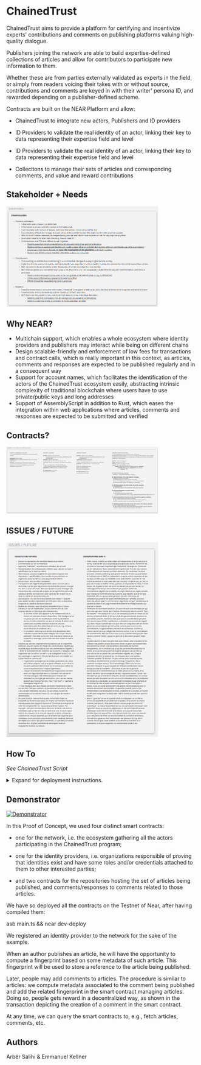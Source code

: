 
# ChainedTrust



ChainedTrust aims to provide a platform for certifying and incentivize experts' contributions and comments on publishing platforms valuing high-quality dialogue.

  

Publishers joining the network are able to build expertise-defined collections of articles and allow for contributors to participate new information to them.

Whether these are from parties externally validated as experts in the field, or simply from readers voicing their takes with or without source, contributions and comments are keyed in with their writer' persona ID, and rewarded depending on a publisher-defined scheme.

  

Contracts are built on the NEAR Platform and allow:

- ChainedTrust to integrate new actors, Publishers and ID providers

- ID Providers to validate the real identity of an actor, linking their key to data representing their expertise field and level

- ID Providers to validate the real identity of an actor, linking their key to data representing their expertise field and level

- Collections to manage their sets of articles and corresponding comments, and value and reward contributions

  
  

## Stakeholder + Needs

[<img alt="alt_text" width="400px" src="img/stakeholders.png" />](https://miro.com/app/board/o9J_lmoK-P0=/?moveToWidget=3074457366713903718&cot=14)

  

## Why NEAR?

- Multichain support, which enables a whole ecosystem where identity providers and publishers may interact while being on different chains
- Design scalable-friendly and enforcement of low fees for transactions and contract calls, which is really important in this context, as articles, comments and responses are expected to be published regularly and in a consequent way
- Support for account names, which facilitates the identification of the actors of the ChainedTrust ecosystem easily, abstracting intrinsic complexity of traditional blockchain where users have to use private/public keys and long addresses
- Support of AssemblyScript in addition to Rust, which eases the integration within web applications where articles, comments and responses are expected to be submitted and verified

  

## Contracts?

[<img alt="alt_text" width="400px" src="img/contracts.png" />](https://miro.com/app/board/o9J_lmoK-P0=/?moveToWidget=3074457366715072995&cot=14)

  

## ISSUES / FUTURE

[<img alt="alt_text" width="400px" src="img/issuesfuture.png" />](https://miro.com/app/board/o9J_lmoK-P0=/?moveToWidget=3074457366714984311&cot=14)

  

## How To

  

_See ChainedTrust Script_

  

<details>

<summary>Expand for deployment instructions.</summary>

```

>>> Identity providers

** Deployment of Identity provider contract:

> clear && asb main.ts && near dev-deploy

Contract: dev-1635671797023-51491238395366

  

>>> Network

** Deployment of Network contract:

> clear && asb main.ts && near dev-deploy

Contract: dev-1635656116581-61306509694513

** Initialization of the contract:

> near call dev-1635656116581-61306509694513 Initialize '' --account-id sbhack2021.testnet

** Registration of the created Identity provider

> near call dev-1635656116581-61306509694513 AddProvider '{ "identifier": "Organisation suisse des journalistes", "contract": "dev-1635671797023-51491238395366" }' --account-id sbhack2021.testnet

  
  

>>> Publishers

(Facultative, ignored here)

** Deployment of Publisher contract:

> clear && asb main.ts && near dev-deploy

Contract: N/A

  
  

>>> Repositories

** Deployment of Repository contract:

> clear && asb main.ts && near dev-deploy

Contract: dev-1635670770533-92997932914997

** Initialization of the contract (reference to the global network):

> near call dev-1635670770533-92997932914997 Initialize '{ "network": "dev-1635656116581-61306509694513" }' --account-id sbhack2021.testnet

** Registration of a recognized author who may submit new articles:

> near call dev-1635670770533-92997932914997 AddAuthor '{ "author": "sbhack2021.testnet" }' --account-id sbhack2021.testnet

** Computation of the fingerprint of the article:

> sha256sum /home/vm/article.json

cb6814c74372a8a548e2f0de6ba2114bfe7fdd2a39488a5639c97afac1aca1c7

** Registration of a new article as an authorized author:

> near call dev-1635670770533-92997932914997 AddArticle '{ "identifier": "article", "initial_version": "version1", "signature": "cb6814c74372a8a548e2f0de6ba2114bfe7fdd2a39488a5639c97afac1aca1c7", "provider": "Organisation suisse des journalistes" }' --account-id sbhack2021.testnet

** Retrieval of the article:

> near call dev-1635670770533-92997932914997 GetArticle '{ "identifier": "article" }' --account-id sbhack2021.testnet

{

identifier: 'article',

author: {

provider: 'Organisation suisse des journalistes',

identifier: 'sbhack2021.testnet'

},

versions: [

{

identifier: 'article',

version: 'version1',

signature: 'cb6814c74372a8a548e2f0de6ba2114bfe7fdd2a39488a5639c97afac1aca1c7',

date: '1635673308662849641'

}

],

comments: { _elementPrefix: 'c::' },

metadata: { _elementPrefix: 'ma::' }

}

** Registration of a new account for the commentor:

> (done online)

** Computation of the fingerprint of the comment:

> sha256sum /home/vm/comment.json

9080bb4d9cee8cd4735e4e9abc2c2c5cf4eef353563e9e5e3b477480c785e883

** Registration of a new comment:

> near call dev-1635670770533-92997932914997 AddComment '{ "article_identifier": "article", "version_identifier": "version1", "comment_identifier": "some-comment", "signature": "9080bb4d9cee8cd4735e4e9abc2c2c5cf4eef353563e9e5e3b477480c785e883", "provider": "Organisation suisse des journalistes", "type": 1 }' --account-id ridier-daoult.testnet

** Fetch created comment:

> near call dev-1635670770533-92997932914997 GetComment '{ "article_identifier": "article", "version_identifier": "version1", "comment_identifier": "some-comment" }' --account-id ridier-daoult.testnet

{

identifier: 'some-comment',

article_version: 'version1',

author: {

provider: 'Organisation suisse des journalistes',

identifier: 'ridier-daoult.testnet'

},

signature: '9080bb4d9cee8cd4735e4e9abc2c2c5cf4eef353563e9e5e3b477480c785e883',

type: 1,

date: '1635674194423568050',

responses: { _elementPrefix: 'r::' },

metadata: { _elementPrefix: 'mc::' }

}

```

  

</details>

  
  

## Demonstrator

  

[![Demonstrator](https://img.youtube.com/vi/80vKk5BWQ3k/0.jpg)](https://www.youtube.com/watch?v=80vKk5BWQ3k)

  

In this Proof of Concept, we used four distinct smart contracts:

- one for the network, i.e. the ecosystem gathering all the actors participating in the ChainedTrust program;

- one for the identity providers, i.e. organizations responsible of proving that identities exist and have some roles and/or credentials attached to them to other interested parties;

- and two contracts for the repositories hosting the set of articles being published, and comments/responses to comments related to those articles.

  

We have so deployed all the contracts on the Testnet of Near, after having compiled them:

asb main.ts && near dev-deploy

  

We registered an identity provider to the network for the sake of the example.

  

When an author publishes an article, he will have the opportunity to compute a fingerprint based on some metadata of such article. This fingerprint will be used to store a reference to the article being published.

  

Later, people may add comments to articles. The procedure is similar to articles: we compute metadata associated to the comment being published and add the related fingerprint in the smart contract managing articles. Doing so, people gets reward in a decentralized way, as shown in the transaction depicting the creation of a comment in the smart contract.

  

At any time, we can query the smart contracts to, e.g., fetch articles, comments, etc.

  

## Authors

Arbër Salihi & Emmanuel Kellner
